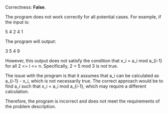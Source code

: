 Correctness: **False**.

The program does not work correctly for all potential cases. For example, if the input is:

5
4
2 4 1

The program will output:

3 5 4 9

However, this output does not satisfy the condition that x_i = a_i mod a_{i-1} for all 2 <= i <= n. Specifically, 2 = 5 mod 3 is not true.

The issue with the program is that it assumes that a_i can be calculated as a_{i-1} - x_i, which is not necessarily true. The correct approach would be to find a_i such that x_i = a_i mod a_{i-1}, which may require a different calculation.

Therefore, the program is incorrect and does not meet the requirements of the problem description.